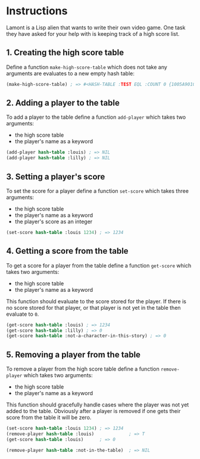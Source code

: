 # Instructions

Lamont is a Lisp alien that wants to write their own video game. One task they have asked for your help with is keeping track of a high score list.

## 1. Creating the high score table

Define a function `make-high-score-table` which does not take any arguments are evaluates to a new empty hash table:

```lisp
(make-high-score-table) ; => #<HASH-TABLE :TEST EQL :COUNT 0 {1005A90103}>
```

## 2. Adding a player to the table

To add a player to the table define a function `add-player` which takes two arguments:
- the high score table
- the player's name as a keyword

```lisp
(add-player hash-table :louis) ; => NIL
(add-player hash-table :lilly) ; => NIL
```

## 3. Setting a player's score

To set the score for a player define a function `set-score` which takes three arguments:
- the high score table
- the player's name as a keyword
- the player's score as an integer

```lisp
(set-score hash-table :louis 1234) ; => 1234
```

## 4. Getting a score from the table

To get a score for a player from the table define a function `get-score` which takes two arguments:
- the high score table
- the player's name as a keyword

This function should evaluate to the score stored for the player.
If there is no score stored for that player, or that player is not yet in the table then evaluate to `0`.

```lisp
(get-score hash-table :louis) ; => 1234
(get-score hash-table :lilly) ; => 0
(get-score hash-table :not-a-character-in-this-story) ; => 0
```

## 5. Removing a player from the table

To remove a player from the high score table define a function `remove-player` which takes two arguments:
- the high score table
- the player's name as a keyword

This function should gracefully handle cases where the player was not yet added to the table.
Obviously after a player is removed if one gets their score from the table it will be zero.

```lisp
(set-score hash-table :louis 1234) ; => 1234
(remove-player hash-table :louis)             ; => T
(get-score hash-table :louis)      ; => 0

(remove-player hash-table :not-in-the-table)  ; => NIL
```
